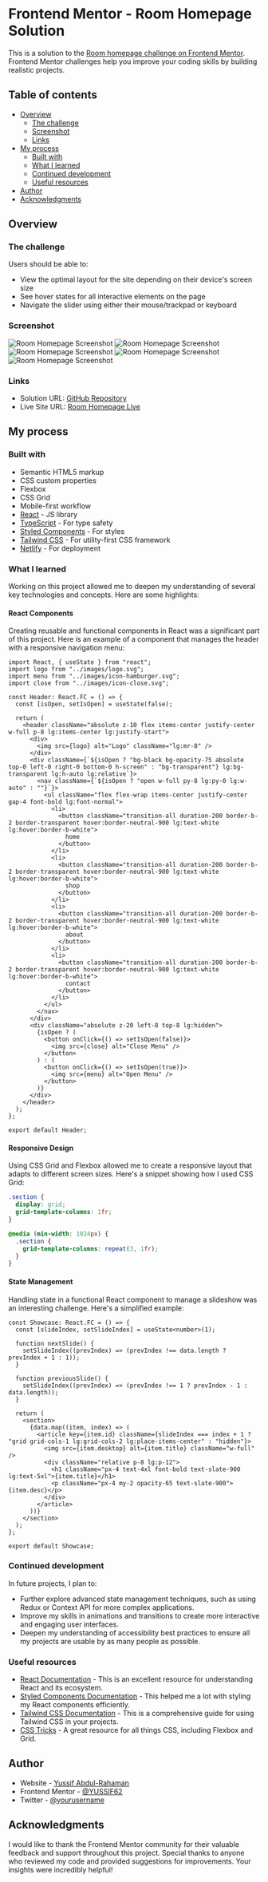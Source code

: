 # Frontend Mentor - Room Homepage Solution

This is a solution to the [Room homepage challenge on Frontend Mentor](https://www.frontendmentor.io/challenges/room-homepage-BtdBY_ENq). Frontend Mentor challenges help you improve your coding skills by building realistic projects.

## Table of contents

- [Overview](#overview)
  - [The challenge](#the-challenge)
  - [Screenshot](#screenshot)
  - [Links](#links)
- [My process](#my-process)
  - [Built with](#built-with)
  - [What I learned](#what-i-learned)
  - [Continued development](#continued-development)
  - [Useful resources](#useful-resources)
- [Author](#author)
- [Acknowledgments](#acknowledgments)

## Overview

### The challenge

Users should be able to:

- View the optimal layout for the site depending on their device's screen size
- See hover states for all interactive elements on the page
- Navigate the slider using either their mouse/trackpad or keyboard

### Screenshot

![Room Homepage Screenshot](./screenshots/screenshoot1.png)
![Room Homepage Screenshot](./screenshots/screen2.png)
![Room Homepage Screenshot](./screenshots/screen3.png)
![Room Homepage Screenshot](./screenshots/mobilehscreen.jpg)
![Room Homepage Screenshot](./screenshots/mobilescreen.jpg)


### Links

- Solution URL: [GitHub Repository](https://github.com/YUSSIF62/room-homepage-test)
- Live Site URL: [Room Homepage Live](https://room-homepage-test.netlify.app/)

## My process

### Built with

- Semantic HTML5 markup
- CSS custom properties
- Flexbox
- CSS Grid
- Mobile-first workflow
- [React](https://reactjs.org/) - JS library
- [TypeScript](https://www.typescriptlang.org/) - For type safety
- [Styled Components](https://styled-components.com/) - For styles
- [Tailwind CSS](https://tailwindcss.com/) - For utility-first CSS framework
- [Netlify](https://www.netlify.com/) - For deployment

### What I learned

Working on this project allowed me to deepen my understanding of several key technologies and concepts. Here are some highlights:

#### React Components

Creating reusable and functional components in React was a significant part of this project. Here is an example of a component that manages the header with a responsive navigation menu:

```tsx
import React, { useState } from "react";
import logo from "../images/logo.svg";
import menu from "../images/icon-hamburger.svg";
import close from "../images/icon-close.svg";

const Header: React.FC = () => {
  const [isOpen, setIsOpen] = useState(false);

  return (
    <header className="absolute z-10 flex items-center justify-center w-full p-8 lg:items-center lg:justify-start">
      <div>
        <img src={logo} alt="Logo" className="lg:mr-8" />
      </div>
      <div className={`${isOpen ? "bg-black bg-opacity-75 absolute top-0 left-0 right-0 bottom-0 h-screen" : "bg-transparent"} lg:bg-transparent lg:h-auto lg:relative`}>
        <nav className={`${isOpen ? "open w-full py-8 lg:py-0 lg:w-auto" : ""}`}>
          <ul className="flex flex-wrap items-center justify-center gap-4 font-bold lg:font-normal">
            <li>
              <button className="transition-all duration-200 border-b-2 border-transparent hover:border-neutral-900 lg:text-white lg:hover:border-b-white">
                home
              </button>
            </li>
            <li>
              <button className="transition-all duration-200 border-b-2 border-transparent hover:border-neutral-900 lg:text-white lg:hover:border-b-white">
                shop
              </button>
            </li>
            <li>
              <button className="transition-all duration-200 border-b-2 border-transparent hover:border-neutral-900 lg:text-white lg:hover:border-b-white">
                about
              </button>
            </li>
            <li>
              <button className="transition-all duration-200 border-b-2 border-transparent hover:border-neutral-900 lg:text-white lg:hover:border-b-white">
                contact
              </button>
            </li>
          </ul>
        </nav>
      </div>
      <div className="absolute z-20 left-8 top-8 lg:hidden">
        {isOpen ? (
          <button onClick={() => setIsOpen(false)}>
            <img src={close} alt="Close Menu" />
          </button>
        ) : (
          <button onClick={() => setIsOpen(true)}>
            <img src={menu} alt="Open Menu" />
          </button>
        )}
      </div>
    </header>
  );
};

export default Header;
```

#### Responsive Design

Using CSS Grid and Flexbox allowed me to create a responsive layout that adapts to different screen sizes. Here's a snippet showing how I used CSS Grid:

```css
.section {
  display: grid;
  grid-template-columns: 1fr;
}

@media (min-width: 1024px) {
  .section {
    grid-template-columns: repeat(3, 1fr);
  }
}
```

#### State Management

Handling state in a functional React component to manage a slideshow was an interesting challenge. Here's a simplified example:

```tsx
const Showcase: React.FC = () => {
  const [slideIndex, setSlideIndex] = useState<number>(1);

  function nextSlide() {
    setSlideIndex((prevIndex) => (prevIndex !== data.length ? prevIndex + 1 : 1));
  }

  function previousSlide() {
    setSlideIndex((prevIndex) => (prevIndex !== 1 ? prevIndex - 1 : data.length));
  }

  return (
    <section>
      {data.map((item, index) => (
        <article key={item.id} className={slideIndex === index + 1 ? "grid grid-cols-1 lg:grid-cols-2 lg:place-items-center" : "hidden"}>
          <img src={item.desktop} alt={item.title} className="w-full" />
          <div className="relative p-8 lg:p-12">
            <h1 className="px-4 text-4xl font-bold text-slate-900 lg:text-5xl">{item.title}</h1>
            <p className="px-4 my-2 opacity-65 text-slate-900">{item.desc}</p>
          </div>
        </article>
      ))}
    </section>
  );
};

export default Showcase;
```

### Continued development

In future projects, I plan to:

- Further explore advanced state management techniques, such as using Redux or Context API for more complex applications.
- Improve my skills in animations and transitions to create more interactive and engaging user interfaces.
- Deepen my understanding of accessibility best practices to ensure all my projects are usable by as many people as possible.

### Useful resources

- [React Documentation](https://reactjs.org/docs/getting-started.html) - This is an excellent resource for understanding React and its ecosystem.
- [Styled Components Documentation](https://styled-components.com/docs) - This helped me a lot with styling my React components efficiently.
- [Tailwind CSS Documentation](https://tailwindcss.com/docs) - This is a comprehensive guide for using Tailwind CSS in your projects.
- [CSS Tricks](https://css-tricks.com/) - A great resource for all things CSS, including Flexbox and Grid.

## Author

- Website - [Yussif Abdul-Rahaman](https://www.your-site.com)
- Frontend Mentor - [@YUSSIF62](https://www.frontendmentor.io/profile/YUSSIF62)
- Twitter - [@yourusername](https://www.twitter.com/yourusername)

## Acknowledgments

I would like to thank the Frontend Mentor community for their valuable feedback and support throughout this project. Special thanks to anyone who reviewed my code and provided suggestions for improvements. Your insights were incredibly helpful!